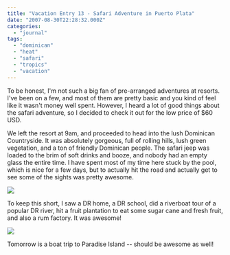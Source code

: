 ```yaml
---
title: "Vacation Entry 13 - Safari Adventure in Puerto Plata"
date: "2007-08-30T22:28:32.000Z"
categories: 
  - "journal"
tags: 
  - "dominican"
  - "heat"
  - "safari"
  - "tropics"
  - "vacation"
---
```


To be honest, I'm not such a big fan of pre-arranged adventures at resorts. I've been on a few, and most of them are pretty basic and you kind of feel like it wasn't money well spent. However, I heard a lot of good things about the safari adventure, so I decided to check it out for the low price of $60 USD.

We left the resort at 9am, and proceeded to head into the lush Dominican Countryside. It was absolutely gorgeous, full of rolling hills, lush green vegetation, and a ton of friendly Dominican people. The safari jeep was loaded to the brim of soft drinks and booze, and nobody had an empty glass the entire time. I have spent most of my time here stuck by the pool, which is nice for a few days, but to actually hit the road and actually get to see some of the sights was pretty awesome.

[![](http://farm2.static.flickr.com/1379/1280033902_3f5b1a8193.jpg?v=0)](http://www.flickr.com/photos/duanestorey/1280033902/)

To keep this short, I saw a DR home, a DR school, did a riverboat tour of a popular DR river, hit a fruit plantation to eat some sugar cane and fresh fruit, and also a rum factory. It was awesome!

[![](http://farm2.static.flickr.com/1294/1280030398_a4e827d103.jpg?v=0)](http://www.flickr.com/photos/duanestorey/1280030398/)

Tomorrow is a boat trip to Paradise Island -- should be awesome as well!
